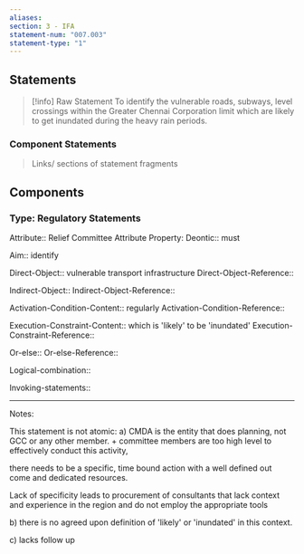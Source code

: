 ```yaml
---
aliases: 
section: 3 - IFA
statement-num: "007.003"
statement-type: "1"
---
```

## Statements 
> [!info] Raw Statement
> To identify the vulnerable roads, subways, level crossings within the Greater Chennai Corporation limit which are likely to get inundated during the heavy rain periods.

### Component Statements
> Links/ sections of statement fragments 
## Components

### Type: Regulatory Statements
Attribute:: Relief Committee
	Attribute Property:
Deontic:: must 

Aim:: identify

Direct-Object:: vulnerable transport infrastructure
Direct-Object-Reference::

Indirect-Object::
Indirect-Object-Reference::

Activation-Condition-Content:: regularly
Activation-Condition-Reference::

Execution-Constraint-Content:: which is 'likely' to be 'inundated'
Execution-Constraint-Reference::

Or-else::
Or-else-Reference::

Logical-combination::

Invoking-statements::

---
Notes: 

This statement is not atomic: 
a) CMDA is the entity that does planning, not GCC or any other member. + committee members are too high level to effectively conduct this activity, 

there needs to be a specific, time bound action with a well defined out come and dedicated resources. 

Lack of specificity leads to procurement of consultants that lack context and experience in the region and do not employ the appropriate tools

b) there is no agreed upon definition of 'likely' or 'inundated' in this context. 

c) lacks follow up 
